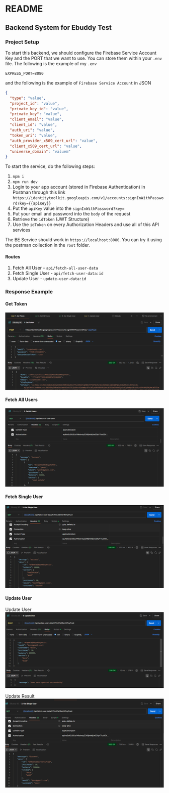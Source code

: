 # README

## Backend System for Ebuddy Test

### Project Setup

To start this backend, we should configure the Firebase Service Account Key and the PORT that we want to use. You can store them within your `.env` file. The following is the example of my `.env`

```.env
EXPRESS_PORT=8080
```

and the following is the example of `Firebase Service Account` in JSON

```JSON
{
  "type": "value",
  "project_id": "value",
  "private_key_id": "value",
  "private_key": "value",
  "client_email": "value",
  "client_id": "value",
  "auth_uri": "value",
  "token_uri": "value",
  "auth_provider_x509_cert_url": "value",
  "client_x509_cert_url": "value",
  "universe_domain": "valuem"
}
```

To start the service, do the following steps:

1. `npm i`
2. `npm run dev`
3. Login to your app account (stored in Firebase Authentication) in Postman through this link `https://identitytoolkit.googleapis.com/v1/accounts:signInWithPassword?key={{apiKey}}`
4. Put the `apiKey` value into the `signInWithPassword?key=`
5. Put your email and password into the `body` of the request
6. Retrieve the `idToken` (JWT Structure)
7. Use the `idToken` on every Authorization Headers and use all of this API services

The BE Service should work in `https://localhost:8080`. You can try it using the postman collection in the `root` folder.

#### Routes

1. Fetch All User - `api/fetch-all-user-data`
2. Fetch Single User - `api/fetch-user-data:id`
3. Update User - `update-user-data:id`

### Response Example

#### Get Token

![Get Token](docs/1.png)

#### Fetch All Users

![Fetch All Users](docs/2.png)

#### Fetch Single User

![Single User](docs/3.png)

#### Update User

Update User
![Update](docs/4_1.png)

Update Result
![Update Result](docs/4_2.png)
